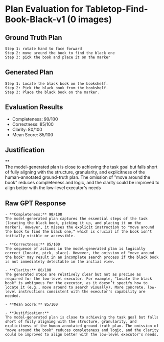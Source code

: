 # Plan Evaluation for Tabletop-Find-Book-Black-v1 (0 images)

## Ground Truth Plan
```
Step 1: rotate hand to face forward
Step 2: move around the book to find the black one 
Step 3: pick the book and place it on the marker
```

## Generated Plan
```
Step 1: Locate the black book on the bookshelf.
Step 2: Pick the black book from the bookshelf.
Step 3: Place the black book on the marker.
```

## Evaluation Results
- Completeness: 90/100
- Correctness: 85/100
- Clarity: 80/100
- Mean Score: 85/100

## Justification
**  
The model-generated plan is close to achieving the task goal but falls short of fully aligning with the structure, granularity, and explicitness of the human-annotated ground-truth plan. The omission of "move around the book" reduces completeness and logic, and the clarity could be improved to align better with the low-level executor's needs

## Raw GPT Response
```
- **Completeness:** 90/100  
The model-generated plan captures the essential steps of the task (locating the black book, picking it up, and placing it on the marker). However, it misses the explicit instruction to "move around the book to find the black one," which is crucial if the book isn't initially visible or accessible.

- **Correctness:** 85/100  
The sequence of actions in the model-generated plan is logically correct (locate, pick, place). However, the omission of "move around the book" may result in an incomplete search process if the black book is not immediately detectable in the initial view.

- **Clarity:** 80/100  
The generated steps are relatively clear but not as precise as required for the low-level executor. For example, "Locate the black book" is ambiguous for the executor, as it doesn’t specify how to locate it (e.g., move around to search visually). More concrete, low-level instructions consistent with the executor's capability are needed.

- **Mean Score:** 85/100  

- **Justification:**  
The model-generated plan is close to achieving the task goal but falls short of fully aligning with the structure, granularity, and explicitness of the human-annotated ground-truth plan. The omission of "move around the book" reduces completeness and logic, and the clarity could be improved to align better with the low-level executor's needs.
```
